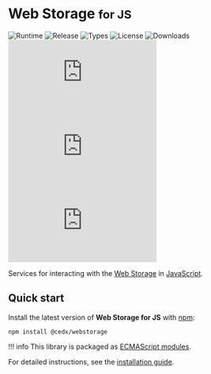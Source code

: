 # Web Storage <small>for JS</small>
![Runtime](https://badgen.net/npm/node/@cedx/webstorage) ![Release](https://badgen.net/npm/v/@cedx/webstorage) ![Types](https://badgen.net/npm/types/@cedx/webstorage) ![License](https://badgen.net/npm/license/@cedx/webstorage) ![Downloads](https://badgen.net/npm/dt/@cedx/webstorage) ![Dependencies](https://badgen.net/david/dep/cedx/webstorage.js) ![Coverage](https://badgen.net/coveralls/c/github/cedx/webstorage.js) ![Build](https://badgen.net/github/checks/cedx/webstorage.js)

Services for interacting with the [Web Storage](https://developer.mozilla.org/en-US/docs/Web/API/Storage) in [JavaScript](https://developer.mozilla.org/en-US/docs/Web/JavaScript).

## Quick start
Install the latest version of **Web Storage for JS** with [npm](https://www.npmjs.com):

```shell
npm install @cedx/webstorage
```

!!! info
    This library is packaged as [ECMAScript modules](https://nodejs.org/api/esm.html).

For detailed instructions, see the [installation guide](installation.md).
